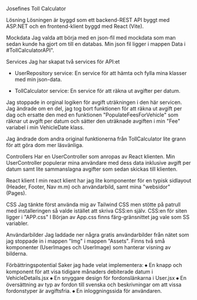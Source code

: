 Josefines Toll Calculator

Lösning
Lösningen är byggd som ett backend-REST API byggt med ASP.NET och en frontend-klient byggd med React (Vite).

Mockdata
Jag valda att börja med en json-fil med mockdata som man sedan kunde ha gjort om till en databas. Min json fil ligger i mappen Data i
#TollCalculatorAPI". 

Services
Jag har skapat två services för API:et
- UserRepository service:
En service för att hämta och fylla mina klasser med min json-data.

- TollCalculator service:
En service för att räkna ut avgifter per datum.

Jag stoppade in orginal logiken för avgift uträkningen i den här servicen. Jag ändrade om en del, jag tog bort funktionen för att räkna ut avgift per dag och ersatte den med en funktionen "PopulateFeesForVehicle" som räknar ut avgift per datum och sätter den uträknade avgiften i min "Fee" variabel i min VehicleDate klass. 

Jag ändrade dom andra original funktionerna från TollCalculator lite grann för att göra dom mer läsvänliga.

Controllers
Har en UserController som anropas av React klienten. Min UserController populerar mina användare med dess data inklusive avgift per datum samt lite sammanslagna avgifter som sedan skickas till klienten.

React klient
I min react klient har jag lite komponenter för en typisk sidlayout (Header, Footer, Nav m.m) och användarbild, samt mina "websidor" (Pages).

CSS
Jag tänkte först använda mig av Tailwind CSS men stötte på patrull med installeringen så valde istället att skriva CSS:en själv. 
CSS:en för siten ligger i "APP.css"
I Början av App.css finns färg-gränsnittet jag vale som SS variabler.

Användarbilder
Jag laddade ner några gratis användarbilder från nätet som jag stoppade in i mappen "Img" i mappen "Assets". Finns två små komponenter (UserImages och UserImage) som hanterar visning av bilderna.

Förbättringspotential
Saker jag hade velat implementera:
⦁	En knapp och komponent för att visa tidigare månaders debiterade datum i VehicleDetails.jsx
⦁	En snyggare design för fordonslänkarna i User.jsx
⦁	En översättning av typ av fordon till svenska och beskrivningar om att vissa fordonstyper är avgiftsfria.
⦁	En inloggningssida för användaren.





